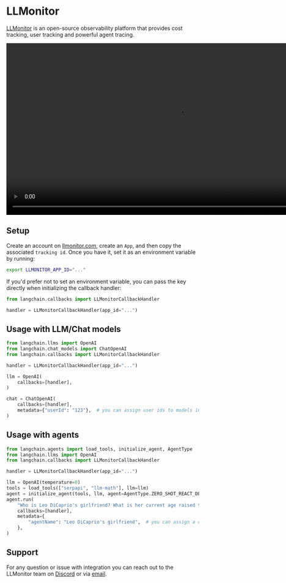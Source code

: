 # LLMonitor

[LLMonitor](https://llmonitor.com) is an open-source observability platform that provides cost tracking, user tracking and powerful agent tracing.

<video controls width='900' >
  <source src='https://llmonitor.com/videos/demo-annotated.mp4'/>
</video>

## Setup
Create an account on [llmonitor.com](https://llmonitor.com), create an `App`, and then copy the associated `tracking id`.
Once you have it, set it as an environment variable by running:
```bash
export LLMONITOR_APP_ID="..."
```

If you'd prefer not to set an environment variable, you can pass the key directly when initializing the callback handler:
```python
from langchain.callbacks import LLMonitorCallbackHandler

handler = LLMonitorCallbackHandler(app_id="...")
```

## Usage with LLM/Chat models
```python
from langchain.llms import OpenAI
from langchain.chat_models import ChatOpenAI
from langchain.callbacks import LLMonitorCallbackHandler

handler = LLMonitorCallbackHandler(app_id="...")

llm = OpenAI(
    callbacks=[handler],
)

chat = ChatOpenAI(
    callbacks=[handler],
    metadata={"userId": "123"},  # you can assign user ids to models in the metadata
)
```


## Usage with agents
```python
from langchain.agents import load_tools, initialize_agent, AgentType
from langchain.llms import OpenAI
from langchain.callbacks import LLMonitorCallbackHandler

handler = LLMonitorCallbackHandler(app_id="...")

llm = OpenAI(temperature=0)
tools = load_tools(["serpapi", "llm-math"], llm=llm)
agent = initialize_agent(tools, llm, agent=AgentType.ZERO_SHOT_REACT_DESCRIPTION)
agent.run(
    "Who is Leo DiCaprio's girlfriend? What is her current age raised to the 0.43 power?",
    callbacks=[handler],
    metadata={
        "agentName": "Leo DiCaprio's girlfriend",  # you can assign a custom agent in the metadata
    },
)
```

## Support
For any question or issue with integration you can reach out to the LLMonitor team on [Discord](http://discord.com/invite/8PafSG58kK) or via [email](mailto:vince@llmonitor.com).

